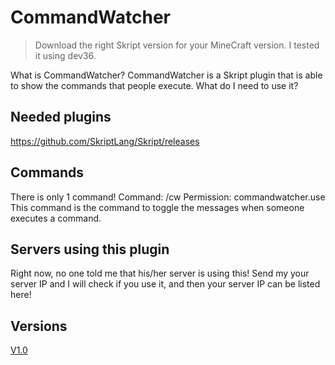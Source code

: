 # CommandWatcher
> Download the right Skript version for your MineCraft version. I tested it using dev36.

What is CommandWatcher?
CommandWatcher is a Skript plugin that is able to show the commands that people execute.
What do I need to use it?

## Needed plugins
https://github.com/SkriptLang/Skript/releases

## Commands 
There is only 1 command!
Command: /cw
Permission: commandwatcher.use
This command is the command to toggle the messages when someone executes a command.

## Servers using this plugin
Right now, no one told me that his/her server is using this!
Send my your server IP and I will check if you use it, and then your server IP can be listed here!​

## Versions
[V1.0](https://github.com/JustJerBE/-KP-Skript-ENG-CommandWatcher-V1.0/tree/V1.0)
